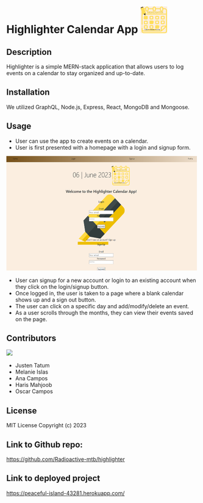 # **Highlighter Calendar App** <img src="client/public/logo.png" alt="Highlighter Logo" width="70" height="70"/>
 
## Description
Highlighter is a simple MERN-stack application that allows users to log events on a calendar to stay organized and up-to-date.
## Installation
We utilized GraphQL, Node.js, Express, React, MongoDB and Mongoose. 

## Usage
- User can use the app to create events on a calendar.
- User is first presented with a homepage with a login and signup form. 

<img src=" client/public/homepage.png" alt="homepage" width="500" height="300"> 

- User can signup for a new account or login to an existing account when they click on the login/signup button.
- Once logged in, the user is taken to a page where a blank calendar shows up and a sign out button. 
- The user can click on a specific day and add/modify/delete an event. 
- As a user scrolls through the months, they can view their events saved on the page. 
## Contributors
<a href="https://github.com/Radioactive-mtb/highlighter/graphs/contributors">
  <img src="https://contrib.rocks/image?repo=Radioactive-mtb/highlighter" />
</a>

<!-- Made with [contrib.rocks](https://contrib.rocks). -->

- Justen Tatum
- Melanie Islas
- Ana Campos
- Haris Mahjoob
- Oscar Campos

## License
MIT License
Copyright (c) 2023 
## Link to Github repo:
https://github.com/Radioactive-mtb/highlighter
## Link to deployed project
https://peaceful-island-43281.herokuapp.com/